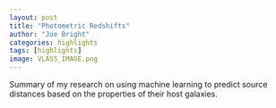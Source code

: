 ```yaml
---
layout: post
title: "Photometric Redshifts"
author: "Joe Bright"
categories: highlights
tags: [highlights]
image: VLASS_IMAGE.png
---
```


Summary of my research on using machine learning to predict source distances based on the properties of their host galaxies. 

